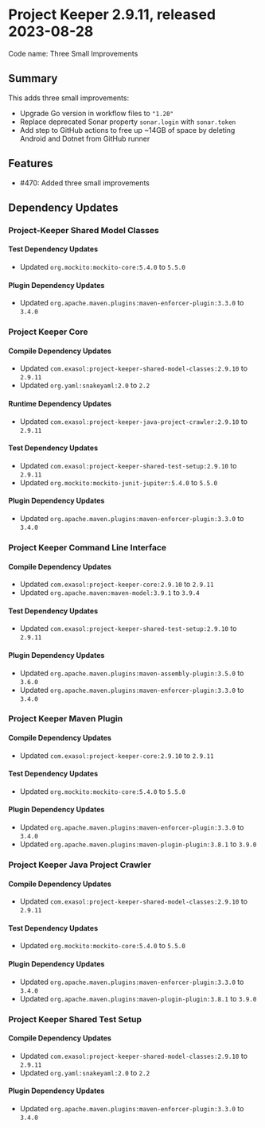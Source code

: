 # Project Keeper 2.9.11, released 2023-08-28

Code name: Three Small Improvements

## Summary

This adds three small improvements:

* Upgrade Go version in workflow files to `"1.20"`
* Replace deprecated Sonar property `sonar.login` with `sonar.token`
* Add step to GitHub actions to free up ~14GB of space by deleting Android and Dotnet from GitHub runner

## Features

* #470: Added three small improvements

## Dependency Updates

### Project-Keeper Shared Model Classes

#### Test Dependency Updates

* Updated `org.mockito:mockito-core:5.4.0` to `5.5.0`

#### Plugin Dependency Updates

* Updated `org.apache.maven.plugins:maven-enforcer-plugin:3.3.0` to `3.4.0`

### Project Keeper Core

#### Compile Dependency Updates

* Updated `com.exasol:project-keeper-shared-model-classes:2.9.10` to `2.9.11`
* Updated `org.yaml:snakeyaml:2.0` to `2.2`

#### Runtime Dependency Updates

* Updated `com.exasol:project-keeper-java-project-crawler:2.9.10` to `2.9.11`

#### Test Dependency Updates

* Updated `com.exasol:project-keeper-shared-test-setup:2.9.10` to `2.9.11`
* Updated `org.mockito:mockito-junit-jupiter:5.4.0` to `5.5.0`

#### Plugin Dependency Updates

* Updated `org.apache.maven.plugins:maven-enforcer-plugin:3.3.0` to `3.4.0`

### Project Keeper Command Line Interface

#### Compile Dependency Updates

* Updated `com.exasol:project-keeper-core:2.9.10` to `2.9.11`
* Updated `org.apache.maven:maven-model:3.9.1` to `3.9.4`

#### Test Dependency Updates

* Updated `com.exasol:project-keeper-shared-test-setup:2.9.10` to `2.9.11`

#### Plugin Dependency Updates

* Updated `org.apache.maven.plugins:maven-assembly-plugin:3.5.0` to `3.6.0`
* Updated `org.apache.maven.plugins:maven-enforcer-plugin:3.3.0` to `3.4.0`

### Project Keeper Maven Plugin

#### Compile Dependency Updates

* Updated `com.exasol:project-keeper-core:2.9.10` to `2.9.11`

#### Test Dependency Updates

* Updated `org.mockito:mockito-core:5.4.0` to `5.5.0`

#### Plugin Dependency Updates

* Updated `org.apache.maven.plugins:maven-enforcer-plugin:3.3.0` to `3.4.0`
* Updated `org.apache.maven.plugins:maven-plugin-plugin:3.8.1` to `3.9.0`

### Project Keeper Java Project Crawler

#### Compile Dependency Updates

* Updated `com.exasol:project-keeper-shared-model-classes:2.9.10` to `2.9.11`

#### Test Dependency Updates

* Updated `org.mockito:mockito-core:5.4.0` to `5.5.0`

#### Plugin Dependency Updates

* Updated `org.apache.maven.plugins:maven-enforcer-plugin:3.3.0` to `3.4.0`
* Updated `org.apache.maven.plugins:maven-plugin-plugin:3.8.1` to `3.9.0`

### Project Keeper Shared Test Setup

#### Compile Dependency Updates

* Updated `com.exasol:project-keeper-shared-model-classes:2.9.10` to `2.9.11`
* Updated `org.yaml:snakeyaml:2.0` to `2.2`

#### Plugin Dependency Updates

* Updated `org.apache.maven.plugins:maven-enforcer-plugin:3.3.0` to `3.4.0`
